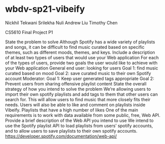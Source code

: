 # wbdv-sp21-vibeify
Nickhil Tekwani
Srilekha Nuli
Andrew Liu
Timothy Chen

CS5610 Final Project P1

State the problem to solve
Although Spotify has a wide variety of playlists and songs, it can be difficult to find music curated based on specific themes, such as different moods, themes, and keys.
Include a description of at least two types of users that would use your Web application
For each of the types of users, provide two goals the user would like to achieve with your Web application
General end user: looking for users 
Goal 1: find music curated based on mood
Goal 2: save curated music to their own Spotify account
Moderator:
Goal 1: Keep user generated tags appropriate
Goal 2: Prevent users from sharing offensive playlist content
State the overall strategy of how you intend to solve the problem
We’re allowing users to import their own spotify playlists and add tags to them that other users can search for. This will allow users to find music that more closely fits their needs. Users will also be able to like and comment on playlists inside Vibeify. Playlists that have a high number of likes
One of the main requirements is to work with data available from some public, free, Web API. Provide a brief description of the Web API you intend to use
We intend to use the Spotify playlist API to load playlists from users’ spotify accounts, and to allow users to save playlists to their own spotify accounts.
https://developer.spotify.com/documentation/web-api/
